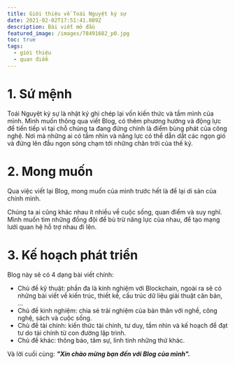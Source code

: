 ```yaml
---
title: Giới thiệu về Toái Nguyệt ký sự
date: 2021-02-02T17:51:41.089Z
description: Bài viết mở đầu
featured_image: /images/78491682_p0.jpg
toc: true
tags:
  - giới thiệu
  - quan điểm
---
```

# 1. Sứ mệnh

  Toái Nguyệt ký sự là nhật ký ghi chép lại vốn kiến thức và tầm mình của mình. Mình muốn thông qua viết Blog, có thêm phương hướng và động lực để tiến tiếp vì tại chỗ chúng ta đang đứng chính là điểm bùng phát của công nghệ. Nơi mà những ai có tầm nhìn và năng lực có thể dẫn dắt các ngọn gió và đứng lên đầu ngọn sóng chạm tới những chân trời của thế kỷ.

# 2. Mong muốn

  Qua việc viết lại Blog, mong muốn của mình trước hết là để lại di sản của chính mình. 

  Chúng ta ai cũng khác nhau ít nhiều về cuộc sống, quan điểm và suy nghĩ.  Mình muốn tìm những đồng đội để bù trừ năng lực của nhau, để tạo mạng lưới quan hệ hỗ trợ nhau đi lên.

# 3. Kế hoạch phát triển

  Blog này sẽ có 4 dạng bài viết chính:

* Chủ đề kỹ thuật: phần đa là kinh nghiệm với Blockchain, ngoài ra sẽ có những bài viết về kiến trúc, thiết kế, cấu trúc dữ liệu giải thuật căn bản, ...
* Chủ đề kinh nghiệm: chia sẻ trải nghiệm của bản thân với nghề, công nghệ, sách và cuộc sống.
* Chủ đề tài chính: kiến thức tài chính, tư duy, tầm nhìn và kế hoạch để đạt tư do tài chính từ con đường lập trình.
* Chủ đề khác: thông báo, tâm sự, linh tinh những thứ khác.

Và lời cuối cùng: ***"Xin chào mừng bạn đến với Blog của mình".***